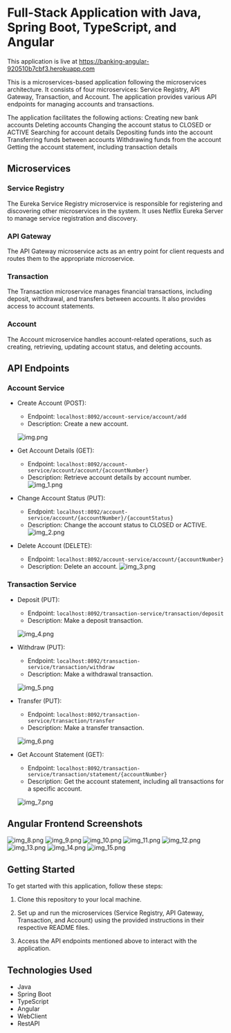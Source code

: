 # Full-Stack Application with Java, Spring Boot, TypeScript, and Angular
This application is live at https://banking-angular-920510b7cbf3.herokuapp.com

This is a microservices-based application following the microservices architecture. It consists of four microservices: Service Registry, API Gateway, Transaction, and Account. The application provides various API endpoints for managing accounts and transactions.

The application facilitates the following actions:
   Creating new bank accounts
   Deleting accounts
   Changing the account status to CLOSED or ACTIVE
   Searching for account details
   Depositing funds into the account
   Transferring funds between accounts
   Withdrawing funds from the account
   Getting the account statement, including transaction details

## Microservices
### Service Registry
The Eureka Service Registry microservice is responsible for registering and discovering other microservices in the system. It uses Netflix Eureka Server to manage service registration and discovery.

### API Gateway
   The API Gateway microservice acts as an entry point for client requests and routes them to the appropriate microservice.

### Transaction
   The Transaction microservice manages financial transactions, including deposit, withdrawal, and transfers between accounts. It also provides access to account statements.

### Account
   The Account microservice handles account-related operations, such as creating, retrieving, updating account status, and deleting accounts.

## API Endpoints
### Account Service

- Create Account (POST):
   - Endpoint: `localhost:8092/account-service/account/add`
   - Description: Create a new account.
  
  ![img.png](img.png)


- Get Account Details (GET):
   - Endpoint: `localhost:8092/account-service/account/account/{accountNumber}`
   - Description: Retrieve account details by account number.
  ![img_1.png](img_1.png)

- Change Account Status (PUT):
   - Endpoint: `localhost:8092/account-service/account/{accountNumber}/{accountStatus}`
   - Description: Change the account status to CLOSED or ACTIVE.
  ![img_2.png](img_2.png)

- Delete Account (DELETE):
   - Endpoint: `localhost:8092/account-service/account/{accountNumber}`
   - Description: Delete an account.
  ![img_3.png](img_3.png)

### Transaction Service

- Deposit (PUT):
   - Endpoint: `localhost:8092/transaction-service/transaction/deposit`
   - Description: Make a deposit transaction.
  
  ![img_4.png](img_4.png)

- Withdraw (PUT):
   - Endpoint: `localhost:8092/transaction-service/transaction/withdraw`
   - Description: Make a withdrawal transaction.
  
  ![img_5.png](img_5.png)

- Transfer (PUT):
   - Endpoint: `localhost:8092/transaction-service/transaction/transfer`
   - Description: Make a transfer transaction.
  
  ![img_6.png](img_6.png)

- Get Account Statement (GET):
   - Endpoint: `localhost:8092/transaction-service/transaction/statement/{accountNumber}`
   - Description: Get the account statement, including all transactions for a specific account.

  ![img_7.png](img_7.png)


## Angular Frontend Screenshots

![img_8.png](img_8.png)
![img_9.png](img_9.png)
![img_10.png](img_10.png)
![img_11.png](img_11.png)
![img_12.png](img_12.png)
![img_13.png](img_13.png)
![img_14.png](img_14.png)
![img_15.png](img_15.png)


## Getting Started

To get started with this application, follow these steps:

1. Clone this repository to your local machine.

2. Set up and run the microservices (Service Registry, API Gateway, Transaction, and Account) using the provided instructions in their respective README files.

3. Access the API endpoints mentioned above to interact with the application.

## Technologies Used

- Java
- Spring Boot
- TypeScript
- Angular
- WebClient
- RestAPI
